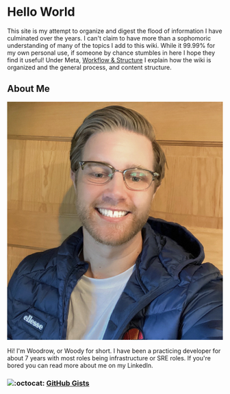 # Hello World

This site is my attempt to organize and digest the flood of information I have culminated over the years. I can't claim to have more than a sophomoric understanding of many of the topics I add to this wiki. While it 99.99% for my own personal use, if someone by chance stumbles in here I hope they find it useful! Under Meta, [Workflow & Structure](https://app.gitbook.com/@woodrowpearson/s/woodrow-wiki/meta/workflow-struct) I explain how the wiki is organized and the general process, and content structure.

## About Me

![](.gitbook/assets/img_2431.JPG)

Hi! I'm Woodrow, or Woody for short. I have been a practicing developer for about 7 years with most roles being infrastructure or SRE roles. If you're bored you can read more about me on my LinkedIn.

### ![:octocat:](https://github.githubassets.com/images/icons/emoji/octocat.png) [GitHub Gists](https://gist.github.com/woodrowpearson)

